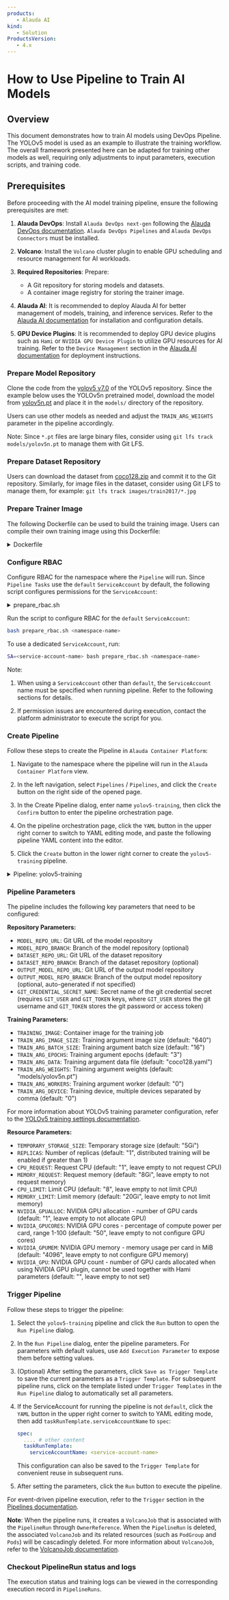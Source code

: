 ```yaml
---
products:
   - Alauda AI
kind:
   - Solution
ProductsVersion:
   - 4.x
---
```

# How to Use Pipeline to Train AI Models

## Overview

This document demonstrates how to train AI models using DevOps Pipeline. The YOLOv5 model is used as an example to illustrate the training workflow. The overall framework presented here can be adapted for training other models as well, requiring only adjustments to input parameters, execution scripts, and training code.


## Prerequisites

Before proceeding with the AI model training pipeline, ensure the following prerequisites are met:

1. **Alauda DevOps**: Install `Alauda DevOps next-gen` following the [Alauda DevOps documentation](https://docs.alauda.io/devops). `Alauda DevOps Pipelines` and `Alauda DevOps Connectors` must be installed.

2. **Volcano**: Install the `Volcano` cluster plugin to enable GPU scheduling and resource management for AI workloads.

3. **Required Repositories**: Prepare:
   - A Git repository for storing models and datasets.
   - A container image registry for storing the trainer image.

4. **Alauda AI**: It is recommended to deploy Alauda AI for better management of models, training, and inference services. Refer to the [Alauda AI documentation](https://docs.alauda.io/ai/) for installation and configuration details.

5. **GPU Device Plugins**: It is recommended to deploy GPU device plugins such as `Hami` or `NVIDIA GPU Device Plugin` to utilize GPU resources for AI training. Refer to the `Device Management` section in the [Alauda AI documentation](https://docs.alauda.io/ai/) for deployment instructions.


### Prepare Model Repository

Clone the code from the [yolov5 v7.0](https://github.com/ultralytics/yolov5) of the YOLOv5 repository. Since the example below uses the YOLOv5n pretrained model, download the model from [yolov5n.pt](https://github.com/ultralytics/yolov5/releases/download/v7.0/yolov5n.pt) and place it in the `models/` directory of the repository.

Users can use other models as needed and adjust the `TRAIN_ARG_WEIGHTS` parameter in the pipeline accordingly.

Note: Since `*.pt` files are large binary files, consider using `git lfs track models/yolov5n.pt` to manage them with Git LFS.


### Prepare Dataset Repository

Users can download the dataset from [coco128.zip](https://github.com/ultralytics/assets/releases/download/v0.0.0/coco128.zip) and commit it to the Git repository. Similarly, for image files in the dataset, consider using Git LFS to manage them, for example: `git lfs track images/train2017/*.jpg`


### Prepare Trainer Image

The following Dockerfile can be used to build the training image. Users can compile their own training image using this Dockerfile:

<details>

<summary>Dockerfile </summary>

```dockerfile
FROM nvcr.io/nvidia/pytorch:24.12-py3


# optional, change apt source
#RUN sed -i 's@//.*archive.ubuntu.com@//mirrors.ustc.edu.cn@g' /etc/apt/sources.list && \
#    sed -i 's/security.ubuntu.com/mirrors.ustc.edu.cn/g' /etc/apt/sources.list &&

RUN apt-get update && \
    export DEBIAN_FRONTEND=noninteractive && \
    apt-get install -yq --no-install-recommends git git-lfs unzip curl ffmpeg libfreetype6-dev && \
    apt clean && rm -rf /var/lib/apt/lists/*

# optional, add "-i https://pypi.tuna.tsinghua.edu.cn/simple" to pip install arguments to download from a proxy source.

RUN curl -o /tmp/requirements.txt https://raw.githubusercontent.com/ultralytics/yolov5/refs/tags/v7.0/requirements.txt && \
    pip install --no-cache-dir -U pip && \
    pip install --no-cache-dir -r /tmp/requirements.txt && \
    rm /tmp/requirements.txt

RUN pip install --no-cache-dir "Pillow==9.5.0" "numpy<2.0.0" "opencv-python<4.12.0"

RUN mkdir -p /root/.config/Ultralytics && \
    curl -fsSL https://ultralytics.com/assets/Arial.ttf -o /root/.config/Ultralytics/Arial.ttf && \
    curl -fsSL https://ultralytics.com/assets/Arial.Unicode.ttf -o /root/.config/Ultralytics/Arial.Unicode.ttf

```

</details>

### Configure RBAC

Configure RBAC for the namespace where the `Pipeline` will run. Since `Pipeline Tasks` use the `default` `ServiceAccount` by default, the following script configures permissions for the `ServiceAccount`:

<details>

<summary>prepare_rbac.sh</summary>

```bash
#!/bin/bash

NS=$1
SA=${SA:-"default"}
NAME="yolov5-training"

if [ -z "$(kubectl get serviceaccount ${SA} -n ${NS} --ignore-not-found)" ]; then
    kubectl create serviceaccount ${SA} -n ${NS}
fi

cat <<EOF | kubectl apply -f -
---
apiVersion: rbac.authorization.k8s.io/v1
kind: Role
metadata:
  name: "${NAME}"
  namespace: "${NS}"
rules:
- apiGroups:
  - ""
  resources:
  - pods
  - pods/log
  verbs:
  - get
  - list
  - watch
- apiGroups:
  - tekton.dev
  resources:
  - taskruns
  verbs:
  - get
- apiGroups:
  - ""
  resources:
  - services
  verbs:
  - get
  - create
- apiGroups:
  - batch.volcano.sh
  resources:
  - jobs
  verbs:
  - get
  - list
  - watch
  - create
---
apiVersion: rbac.authorization.k8s.io/v1
kind: RoleBinding
metadata:
  name: "${NAME}"
  namespace: "${NS}"
subjects:
- kind: ServiceAccount
  name: "${SA}"
  namespace: "${NS}"
roleRef:
  kind: Role
  name: "${NAME}"
  apiGroup: rbac.authorization.k8s.io
EOF

```
</details>

Run the script to configure RBAC for the `default` `ServiceAccount`:
```bash
bash prepare_rbac.sh <namespace-name>
```

To use a dedicated `ServiceAccount`, run:
```bash
SA=<service-account-name> bash prepare_rbac.sh <namespace-name>
```

Note:

1. When using a `ServiceAccount` other than `default`, the `ServiceAccount` name must be specified when running pipeline. Refer to the following sections for details.

2. If permission issues are encountered during execution, contact the platform administrator to execute the script for you.

### Create Pipeline

Follow these steps to create the Pipeline in `Alauda Container Platform`:

1. Navigate to the namespace where the pipeline will run in the `Alauda Container Platform` view.

2. In the left navigation, select `Pipelines` / `Pipelines`, and click the `Create` button on the right side of the opened page.

3. In the Create Pipeline dialog, enter name `yolov5-training`, then click the `Confirm` button to enter the pipeline orchestration page.

4. On the pipeline orchestration page, click the `YAML` button in the upper right corner to switch to YAML editing mode, and paste the following pipeline YAML content into the editor.

5. Click the `Create` button in the lower right corner to create the `yolov5-training` pipeline.

<details>
<summary>Pipeline: yolov5-training</summary>

```yaml
apiVersion: tekton.dev/v1
kind: Pipeline
metadata:
  name: yolov5-training
spec:
  params:
    - description: git url of the model repo
      name: MODEL_REPO_URL
      type: string
    - default: ""
      description: branch of the model repo
      name: MODEL_REPO_BRANCH
      type: string
    - description: git url of the dataset repo
      name: DATASET_REPO_URL
      type: string
    - default: ""
      description: branch of the dataset repo
      name: DATASET_REPO_BRANCH
      type: string
    - default: "/mnt/workspace/datasets/coco128"
      description: dataset dir
      name: DATASET_DIR
      type: string
    - description: git url of the output model repo
      name: OUTPUT_MODEL_REPO_URL
      type: string
    - default: ""
      description: branch of the output model repo
      name: OUTPUT_MODEL_REPO_BRANCH
      type: string
    - description: name of the git credential secret
      name: GIT_CREDENTIAL_SECRET_NAME
      type: string
    - description: image of the training job
      name: TRAINING_IMAGE
      type: string
    - description: storage size
      name: TEMPORARY_STORAGE_SIZE
      type: string
      default: "5Gi"
    - description: number of replicas
      name: REPLICAS
      type: string
      default: "1"
    - description: shared memory limit size
      name: SHARE_MEMORY_LIMIT_SIZE
      type: string
      default: "2Gi"
    - description: request cpu
      name: CPU_REQUEST
      type: string
      default: "1"
    - description: request memory
      name: MEMORY_REQUEST
      type: string
      default: "8Gi"
    - description: limit cpu
      name: CPU_LIMIT
      type: string
      default: "8"
    - description: limit memory
      name: MEMORY_LIMIT
      type: string
      default: "20Gi"
    - default: "1"
      description: Hami NVIDIA GPU allocation - number of GPU cards, leave empty to not allocate GPU
      name: NVIDIA_GPUALLOC
      type: string
    - default: "50"
      description: Hami NVIDIA GPU cores - percentage of compute power per card, range 1-100, leave empty to not configure GPU cores)
      name: NVIDIA_GPUCORES
      type: string
    - default: "4096"
      description: Hami NVIDIA GPU memory - memory usage per card in MiB, leave empty to not configure GPU memory)
      name: NVIDIA_GPUMEM
      type: string
    - default: ""
      description: NVIDIA GPU count - number of GPU cards allocated when using NVIDIA GPU plugin, cannot be used together with Hami parameters, leave empty to not set
      name: NVIDIA_GPU
      type: string
    - description: train arg image size
      name: TRAIN_ARG_IMAGE_SIZE
      type: string
      default: "640"
    - description: train arg batch size
      name: TRAIN_ARG_BATCH_SIZE
      type: string
      default: "16"
    - description: train arg epochs
      name: TRAIN_ARG_EPOCHS
      type: string
      default: "3"
    - description: train arg data
      name: TRAIN_ARG_DATA
      type: string
      default: "coco128.yaml"
    - description: train arg weights
      name: TRAIN_ARG_WEIGHTS
      type: string
      default: "models/yolov5n.pt"
    - description: train arg worker
      name: TRAIN_ARG_WORKERS
      type: string
      default: "0"
    - description: train arg device, multiple devices split by comma, such as "0,1,2,3", set "cpu" to use cpu
      name: TRAIN_ARG_DEVICE
      type: string
      default: "0"
  results:
    - description: ""
      name: RESULT
      type: string
      value: $(tasks.create-job.results.object-result.message)
  tasks:
    - name: create-job
      params:
        - name: args
          value:
            - MODEL_REPO_URL=$(params.MODEL_REPO_URL)
            - MODEL_REPO_BRANCH=$(params.MODEL_REPO_BRANCH)
            - DATASET_REPO_URL=$(params.DATASET_REPO_URL)
            - DATASET_REPO_BRANCH=$(params.DATASET_REPO_BRANCH)
            - DATASET_DIR=$(params.DATASET_DIR)
            - OUTPUT_MODEL_REPO_URL=$(params.OUTPUT_MODEL_REPO_URL)
            - OUTPUT_MODEL_REPO_BRANCH=$(params.OUTPUT_MODEL_REPO_BRANCH)
            - GIT_CREDENTIAL_SECRET_NAME=$(params.GIT_CREDENTIAL_SECRET_NAME)
            - TRAINING_IMAGE=$(params.TRAINING_IMAGE)
            - TEMPORARY_STORAGE_SIZE=$(params.TEMPORARY_STORAGE_SIZE)
            - REPLICAS=$(params.REPLICAS)
            - SHARE_MEMORY_LIMIT_SIZE=$(params.SHARE_MEMORY_LIMIT_SIZE)
            - CPU_REQUEST=$(params.CPU_REQUEST)
            - MEMORY_REQUEST=$(params.MEMORY_REQUEST)
            - CPU_LIMIT=$(params.CPU_LIMIT)
            - MEMORY_LIMIT=$(params.MEMORY_LIMIT)
            - NVIDIA_GPUALLOC=$(params.NVIDIA_GPUALLOC)
            - NVIDIA_GPUCORES=$(params.NVIDIA_GPUCORES)
            - NVIDIA_GPUMEM=$(params.NVIDIA_GPUMEM)
            - NVIDIA_GPU=$(params.NVIDIA_GPU)
            - TRAIN_ARG_IMAGE_SIZE=$(params.TRAIN_ARG_IMAGE_SIZE)
            - TRAIN_ARG_BATCH_SIZE=$(params.TRAIN_ARG_BATCH_SIZE)
            - TRAIN_ARG_EPOCHS=$(params.TRAIN_ARG_EPOCHS)
            - TRAIN_ARG_DATA=$(params.TRAIN_ARG_DATA)
            - TRAIN_ARG_WEIGHTS=$(params.TRAIN_ARG_WEIGHTS)
            - TRAIN_ARG_WORKERS=$(params.TRAIN_ARG_WORKERS)
            - TRAIN_ARG_DEVICE=$(params.TRAIN_ARG_DEVICE)
        - name: script
          value: |-
            set -exuo pipefail
            export "$@"

            if [ -z "$MODEL_REPO_URL" ]; then
              echo "Model repository URL cannot be empty"
              exit 1
            fi

            if [ -z "$DATASET_REPO_URL" ]; then
              echo "Dataset repository URL cannot be empty"
              exit 1
            fi

            if [ -z "$OUTPUT_MODEL_REPO_URL" ]; then
              echo "Output model repository URL cannot be empty"
              exit 1
            fi

            if [ -z "$DATASET_DIR" ]; then
              echo "Dataset directory cannot be empty"
              exit 1
            fi

            if [ -z "$GIT_CREDENTIAL_SECRET_NAME" ]; then
              echo "Git credentials cannot be empty"
              exit 1
            fi

            if [ -z "$TRAINING_IMAGE" ]; then
              echo "Training image cannot be empty"
              exit 1
            fi

            if [ -z "$REPLICAS" ]; then
              REPLICAS="1"
              echo "Replicas is empty, using default replicas: $REPLICAS"
            fi

            if [ -z "$TEMPORARY_STORAGE_SIZE" ]; then
              TEMPORARY_STORAGE_SIZE="5Gi"
              echo "Temporary storage size is empty, using default storage size: $TEMPORARY_STORAGE_SIZE"
            fi

            if [ -z "$SHARE_MEMORY_LIMIT_SIZE" ]; then
              SHARE_MEMORY_LIMIT_SIZE="2Gi"
              echo "Shared memory limit size is empty, using default shared memory limit size: $SHARE_MEMORY_LIMIT_SIZE"
            fi

            cpu_limit="cpu: ${CPU_LIMIT}"
            cpu_request="cpu: ${CPU_REQUEST}"
            if [ -z "${CPU_LIMIT}" ]; then
              echo "CPU limit is empty, not configuring CPU limit!"
              cpu_limit=""
            fi

            if [ -z "$CPU_REQUEST" ]; then
              echo "CPU request is empty, not configuring CPU request!"
              cpu_request=""
            fi

            memory_limit="memory: ${MEMORY_LIMIT}"
            memory_request="memory: ${MEMORY_REQUEST}"
            if [ -z "$MEMORY_LIMIT" ]; then
              echo "Memory limit is empty, not configuring memory limit!"
              memory_limit=""
            fi

            if [ -z "$MEMORY_REQUEST" ]; then
              echo "Memory request is empty, not configuring memory request!"
              memory_request=""
            fi

            nvidia_gpu_alloc_resource="nvidia.com/gpualloc: ${NVIDIA_GPUALLOC}"
            nvidia_gpu_cores_resource="nvidia.com/gpucores: ${NVIDIA_GPUCORES}"
            nvidia_gpu_mem_resource="nvidia.com/gpumem: ${NVIDIA_GPUMEM}"

            if [ -z "$NVIDIA_GPUALLOC" ]; then
              echo "NVIDIA_GPUALLOC is empty, not configuring nvidia.com/gpualloc resource!"
              nvidia_gpu_alloc_resource=""
            fi

            if [ -z "$NVIDIA_GPUCORES" ]; then
              echo "NVIDIA_GPUCORES is empty, not configuring nvidia.com/gpucores resource!"
              nvidia_gpu_cores_resource=""
            fi

            if [ -z "$NVIDIA_GPUMEM" ]; then
              echo "NVIDIA_GPUMEM is empty, not configuring nvidia.com/gpumem resource!"
              nvidia_gpu_mem_resource=""
            fi

            nvidia_gpu="nvidia.com/gpu: ${NVIDIA_GPU}"
            if [ -z "$NVIDIA_GPU" ]; then
              echo "NVIDIA_GPU is empty, not configuring nvidia.com/gpu resource!"
              nvidia_gpu=""
            fi

            if [ -n "$NVIDIA_GPU" ] && ([ -n "$NVIDIA_GPUALLOC" ] || [ -n "$NVIDIA_GPUCORES" ] || [ -n "$NVIDIA_GPUMEM" ]); then
                echo "Cannot use NVIDIA_GPU with Hami resources:"
                echo "NVIDIA_GPU=${NVIDIA_GPU}, NVIDIA_GPUALLOC=${NVIDIA_GPUALLOC}, NVIDIA_GPUCORES=${NVIDIA_GPUCORES}, NVIDIA_GPUMEM=${NVIDIA_GPUMEM}"
                exit 1
            fi

            if [ -z "$OUTPUT_MODEL_REPO_BRANCH" ]; then
              OUTPUT_MODEL_REPO_BRANCH="sft-$(date +'%Y%m%d-%H%M%S')"
              echo "Output model repository branch is empty, using generated branch: $OUTPUT_MODEL_REPO_BRANCH"
            fi

            if [ -z "$TRAIN_ARG_IMAGE_SIZE" ]; then
              TRAIN_ARG_IMAGE_SIZE="640"
              echo "Training argument image size is empty, using default value: $TRAIN_ARG_IMAGE_SIZE"
            fi

            if [ -z "$TRAIN_ARG_BATCH_SIZE" ]; then
              TRAIN_ARG_BATCH_SIZE="16"
              echo "Training argument batch size is empty, using default value: $TRAIN_ARG_BATCH_SIZE"
            fi

            if [ -z "$TRAIN_ARG_EPOCHS" ]; then
              TRAIN_ARG_EPOCHS="3"
              echo "Training argument epochs is empty, using default value: $TRAIN_ARG_EPOCHS"
            fi

            if [ -z "$TRAIN_ARG_DATA" ]; then
              TRAIN_ARG_DATA="coco128.yaml"
              echo "Training argument data is empty, using default value: $TRAIN_ARG_DATA"
            fi


            if [ -z "$TRAIN_ARG_WEIGHTS" ]; then
              TRAIN_ARG_WEIGHTS="models/yolov5n.pt"
              echo "Training argument weights is empty, using default value: $TRAIN_ARG_WEIGHTS"
            fi

            if [ -z "$TRAIN_ARG_WORKERS" ]; then
              TRAIN_ARG_WORKERS="0"
              echo "Training argument worker is empty, using default value: $TRAIN_ARG_WORKERS"
            fi

            if [ -z "$TRAIN_ARG_DEVICE" ]; then
              TRAIN_ARG_DEVICE="0"
              echo "Training argument device is empty, using default value: $TRAIN_ARG_DEVICE"
            fi

            if [ "$TRAIN_ARG_DEVICE" = "cpu" ]; then
              REPLICAS="1"
              echo "Training argument device is cpu, setting REPLICAS to 1"
            fi


            echo "Model repository URL: $MODEL_REPO_URL ${MODEL_REPO_BRANCH}"
            echo "Dataset repository URL: $DATASET_REPO_URL ${DATASET_REPO_BRANCH}"
            echo "Output model repository URL: $OUTPUT_MODEL_REPO_URL ${OUTPUT_MODEL_REPO_BRANCH}"
            echo "Training image: $TRAINING_IMAGE"
            echo "Replicas: $REPLICAS"
            echo "Temporary Storage size: $TEMPORARY_STORAGE_SIZE"
            echo "Shared memory limit size: $SHARE_MEMORY_LIMIT_SIZE"
            echo "CPU request: $CPU_REQUEST"
            echo "Memory request: $MEMORY_REQUEST"
            echo "CPU limit: $CPU_LIMIT"
            echo "Memory limit: $MEMORY_LIMIT"
            echo "NVIDIA GPU allocation: $NVIDIA_GPUALLOC"
            echo "NVIDIA GPU cores: $NVIDIA_GPUCORES"
            echo "NVIDIA GPU memory: $NVIDIA_GPUMEM"
            echo "NVIDIA GPU: $NVIDIA_GPU"
            echo "Training argument image size: $TRAIN_ARG_IMAGE_SIZE"
            echo "Training argument batch size: $TRAIN_ARG_BATCH_SIZE"
            echo "Training argument epochs: $TRAIN_ARG_EPOCHS"
            echo "Training argument data: $TRAIN_ARG_DATA"
            echo "Training argument weights: $TRAIN_ARG_WEIGHTS"
            echo "Training argument worker: $TRAIN_ARG_WORKERS"
            echo "Training argument device: $TRAIN_ARG_DEVICE"

            cat <<EOF > $(results.object-result.path)
            {
              "message": "{\n\
              \"OUTPUT_MODEL_REPO\": {\n\
                \"URL\": \"${OUTPUT_MODEL_REPO_URL}\",\n\
                \"BRANCH\": \"${OUTPUT_MODEL_REPO_BRANCH}\"\n\
              }\n\
            }"
            }
            EOF

            name=$(context.pipelineRun.name)
            master_port="12345"
            echo "Volcano Job Name: $name"

            OUTPUT_MODEL_NAME=$(basename ${OUTPUT_MODEL_REPO_URL})

            COMMAND="
                        set -exuo pipefail
                        function url_encode() {
                          local input=\"\$1\"
                          printf '%s' \"\$input\" | sed 's/%/%25/g; s/:/%3A/g; s/@/%40/g; s/ /%20/g'
                        }

                        function build_git_url() {
                          local url=\"\$1\"
                          local encoded_user=\$(url_encode \"\$GIT_USER\")
                          set +x
                          local encoded_token=\$(url_encode \"\$GIT_TOKEN\")
                          local url_no_https=\"\${url#https://}\"
                          echo \"https://\${encoded_user}:\${encoded_token}@\$url_no_https\"
                          set -x
                        }

                        function config_safe_directory() {
                          local dir=\$1
                          git config --global --add safe.directory \"\$dir\"
                        }

                        function git_clone() {
                          local url=\$1
                          local branch=\$2
                          local name=\$(basename \$url)

                          set +x
                          local clone_url=\$(build_git_url \"\$url\")
                          set -x

                          branch=\${branch#refs/heads/}

                          if [ -d .git ]; then
                            echo \"Current directory is already a git repository, pulling latest changes\"
                            if [ -n \"\$branch\" ]; then
                              echo \"Switching to branch: \$branch\"
                              git checkout \$branch
                            fi

                            config_safe_directory \"\$(pwd)\"
                            git -c http.sslVerify=false -c lfs.activitytimeout=36000 lfs pull
                          else
                            echo \"Cloning repository to current directory\"
                            if [ -n \"\$branch\" ]; then
                              echo \"Cloning branch: \$branch\"
                              set +x
                              GIT_LFS_SKIP_SMUDGE=1 git -c http.sslVerify=false -c lfs.activitytimeout=36000 clone -b \$branch \"\$clone_url\" .
                              set -x
                            else
                              set +x
                              GIT_LFS_SKIP_SMUDGE=1 git -c http.sslVerify=false -c lfs.activitytimeout=36000 clone \"\$clone_url\" .
                              set -x
                            fi
                            if [ -d .git ]; then
                              echo \"Git repository confirmed, executing lfs pull\"
                              config_safe_directory \"\$(pwd)\"
                              git -c http.sslVerify=false -c lfs.activitytimeout=36000 lfs pull
                            else
                              echo \"Error: .git directory not found after clone\"
                              exit 1
                            fi
                          fi
                        }

                        function git_push() {
                          local url=\$1
                          local name=\$(basename \$url)
                          local branch=\"${OUTPUT_MODEL_REPO_BRANCH}\"

                          branch=\${branch#refs/heads/}

                          echo \"Pushing to repository: \$url\"
                          echo \"Branch: \$branch\"

                          # Initialize git repository
                          git init

                          config_safe_directory \"\$(pwd)\"

                          # Check if branch already exists
                          if git show-ref --verify --quiet refs/heads/\$branch; then
                            echo \"Branch \$branch already exists, switching to it\"
                            git checkout \$branch
                          else
                            echo \"Creating new branch \$branch\"
                            git checkout -b \$branch
                          fi

                          git lfs track *.torchscript
                          git add .
                          git -c user.name='AMLSystemUser' -c user.email='aml_admin@cpaas.io' commit -am \"fine tune push auto commit\"

                          # Push to remote repository
                          set +x
                          local push_url=\$(build_git_url \"\$url\")
                          git -c http.sslVerify=false -c lfs.activitytimeout=36000 push -u \"\$push_url\" \"\$branch\"
                          set -x

                          echo \"Successfully pushed to \$url on branch \$branch\"
                        }

                        function train() {
                          cd /mnt/workspace/model
                          config_safe_directory \"\$(pwd)\"
                          if [ ${REPLICAS} -gt 1 ]; then
                            torchrun --nproc_per_node=1 --nnodes=${REPLICAS} --node_rank=\${TASK_INDEX} --master_addr=\${MASTER_ADDR} --master_port=${master_port} \
                                     train.py --name exp --exist-ok --img ${TRAIN_ARG_IMAGE_SIZE} --batch ${TRAIN_ARG_BATCH_SIZE} --epochs ${TRAIN_ARG_EPOCHS} --data ${TRAIN_ARG_DATA} --weights ${TRAIN_ARG_WEIGHTS} --workers ${TRAIN_ARG_WORKERS} --device ${TRAIN_ARG_DEVICE}
                          else
                            python train.py --name exp --exist-ok --img ${TRAIN_ARG_IMAGE_SIZE} --batch ${TRAIN_ARG_BATCH_SIZE} --epochs ${TRAIN_ARG_EPOCHS} --data ${TRAIN_ARG_DATA} --weights ${TRAIN_ARG_WEIGHTS} --workers ${TRAIN_ARG_WORKERS} --device ${TRAIN_ARG_DEVICE}
                          fi
                        }

                        function export_model() {
                          cd /mnt/workspace/model
                          if [ -f /mnt/workspace/model/runs/train/exp/weights/best.pt ]; then
                            # will output runs/train/exp/best.torchscript
                            python export.py --weights /mnt/workspace/model/runs/train/exp/weights/best.pt --include torchscript
                          else
                            echo \"Error: output model /mnt/workspace/model/runs/train/exp/weights/best.pt not found\"
                            exit 1
                          fi

                          cd /mnt/workspace/model/modeldir
                          mkdir 1
                          cp ../runs/train/exp/weights/best.torchscript ./1/model.torchscript
                          touch README.md
                          cp ../runs/train/exp/hyp.yaml .
                          cp ../runs/train/exp/opt.yaml .
                          cp ../runs/train/exp/results.csv .

                          # define yolov5 inference triton config file
                          cat <<EOL > config.pbtxt
                        name: \"${OUTPUT_MODEL_NAME}\"
                        platform: \"pytorch_libtorch\"
                        max_batch_size: 8
                        default_model_filename: \"model.torchscript\"

                        input [
                        {
                        name: \"images\"
                        data_type: TYPE_FP32
                        dims: [3,${TRAIN_ARG_IMAGE_SIZE},${TRAIN_ARG_IMAGE_SIZE}]
                        }
                        ]
                        output [
                        {
                        name: \"output0\"
                        data_type: TYPE_FP32
                        dims: [-1,-1,-1]
                        }
                        ]
                        EOL
                        }

                        mkdir -p /mnt/workspace/model
                        cd /mnt/workspace/model
                        git_clone \"${MODEL_REPO_URL}\" \"${MODEL_REPO_BRANCH}\"

                        mkdir -p ${DATASET_DIR}
                        cd ${DATASET_DIR}
                        git_clone \"${DATASET_REPO_URL}\" \"${DATASET_REPO_BRANCH}\"

                        rm -rf runs/train/exp*

                        echo \"Listing model files...\"
                        ls /mnt/workspace/model
                        echo \"Listing dataset files...\"
                        ls ${DATASET_DIR}

                        echo \"Init task completed successfully\"

                        train

                        if [ \"$REPLICAS\" -le 1 ] || [ \"\${TASK_INDEX}\" -eq 0 ]; then
                          mkdir -p /mnt/workspace/model/modeldir
                          export_model

                          cd /mnt/workspace/model/modeldir
                          git_push \"${OUTPUT_MODEL_REPO_URL}\"
                        else
                          echo \"skip export model and push\"
                        fi
            "

            function get_image() {
              local taskrun_name="$(context.pipelineRun.name)-create-job"
              local namespace="$(context.pipelineRun.namespace)"
              local image=$(kubectl get taskruns.tekton.dev -n ${namespace} ${taskrun_name} -o jsonpath='{.status.taskSpec.steps[0].image}')
              echo -n "${image}" > $(results.string-result.path)
            }

            get_image

            if [ "$REPLICAS" -gt 1 ];  then
              cat <<EOF > /tmp/svc.yaml
            ---
            apiVersion: v1
            kind: Service
            metadata:
              name: "${name}"
              ownerReferences:
              - apiVersion: tekton.dev/v1
                kind: PipelineRun
                name: "${name}"
                uid: $(context.pipelineRun.uid)
                controller: true
                blockOwnerDeletion: true
            spec:
              ports:
              - port: ${master_port}
                protocol: TCP
                targetPort: ${master_port}
              selector:
                volcano.sh/job-name: ${name}
                volcano.sh/task-index: "0"
            EOF
              echo "Service YAML: "
              cat /tmp/svc.yaml
              echo "create Service"

              kubectl create -f /tmp/svc.yaml
              kubectl get -f /tmp/svc.yaml
            fi

            cat <<EOF > /tmp/job.yaml
            ---
            apiVersion: batch.volcano.sh/v1alpha1
            kind: Job
            metadata:
              name: "${name}"
              ownerReferences:
              - apiVersion: tekton.dev/v1
                kind: PipelineRun
                name: "${name}"
                uid: $(context.pipelineRun.uid)
                controller: true
                blockOwnerDeletion: true
            spec:
              minAvailable: 1
              schedulerName: volcano
              maxRetry: 1
              queue: default
              tasks:
              - name: "train"
                replicas: ${REPLICAS}
                minAvailable: ${REPLICAS}
                template:
                  metadata:
                    name: train
                  spec:
                    restartPolicy: Never
                    volumes:
                    - emptyDir:
                        medium: Memory
                        sizeLimit: "${SHARE_MEMORY_LIMIT_SIZE}"
                      name: shm
                    - emptyDir:
                        sizeLimit: ${TEMPORARY_STORAGE_SIZE}
                      name: workspace
                    containers:
                    - image: "${TRAINING_IMAGE}"
                      imagePullPolicy: IfNotPresent
                      name: train
                      env:
                      - name: MLFLOW_TRACKING_URI
                        value: "http://mlflow-tracking-server.aml-system.svc.cluster.local:5000"
                      - name: MLFLOW_EXPERIMENT_NAME
                        value: kubeflow-admin-cpaas-io
                      - name: GIT_USER
                        valueFrom:
                          secretKeyRef:
                            name: "${GIT_CREDENTIAL_SECRET_NAME}"
                            key: GIT_USER
                      - name: GIT_TOKEN
                        valueFrom:
                          secretKeyRef:
                            name: "${GIT_CREDENTIAL_SECRET_NAME}"
                            key: GIT_TOKEN
                      - name: TASK_INDEX
                        valueFrom:
                          fieldRef:
                            fieldPath: metadata.annotations['volcano.sh/task-index']
                      - name: MASTER_ADDR
                        value: ${name}.$(context.pipelineRun.namespace).svc
                      command:
                      - bash
                      - -c
                      - |
                        ${COMMAND}
                      resources:
                        requests:
                          ${cpu_request}
                          ${memory_request}
                        limits:
                          ${cpu_limit}
                          ${memory_limit}
                          ${nvidia_gpu_alloc_resource}
                          ${nvidia_gpu_cores_resource}
                          ${nvidia_gpu_mem_resource}
                          ${nvidia_gpu}
                      volumeMounts:
                      - name: shm
                        mountPath: /dev/shm
                      - name: workspace
                        mountPath: /mnt/workspace
            EOF
            echo "Volcano Job YAML: "
            cat /tmp/job.yaml
            echo "create Volcano Job"

            kubectl create -f /tmp/job.yaml
            kubectl get -f /tmp/job.yaml

            function wait_job() {
              echo "Waiting for job to complete..."
              while true; do
                local job_status=$(kubectl get jobs.batch.volcano.sh ${name} -o jsonpath='{.status.state.phase}')
                if [ "$job_status" = "Pending" ]; then
                  echo "Waiting for Volcano Job ${name} to start..."
                  sleep 1
                fi
                echo "Volcano Job ${name} status: $job_status"
                printf '"%s",' $(seq 0 $((REPLICAS-1))) | sed 's/,$//' | sed 's/^/[/' | sed 's/$/]/' > $(results.array-result.path)
                break
              done
            }
            wait_job
      taskRef:
        params:
          - name: kind
            value: task
          - name: catalog
            value: catalog
          - name: name
            value: kubectl
          - name: version
            value: "0.1"
        resolver: hub
      timeout: 720h0m0s
    - name: logs
      matrix:
        params:
          - name: index
            value: $(tasks.create-job.results.array-result)
      runAfter:
        - create-job
      taskSpec:
        params:
          - name: index
            type: string
        steps:
          - computeResources:
              limits:
                cpu: "1"
                memory: 1Gi
              requests:
                cpu: 100m
                memory: 128Mi
            image: $(tasks.create-job.results.string-result)
            name: log
            script: |
              #!/bin/sh

              pod_name="$(context.pipelineRun.name)-train-$(params.index)"
              namespace="$(context.pipelineRun.namespace)"
              pod_status=""

              while true; do
                kubectl logs -n ${namespace} ${pod_name} -f
                pod_status=$(kubectl get pod -n ${namespace} ${pod_name} -o jsonpath='{.status.phase}' --ignore-not-found)
                if [ -z "$pod_status" ]; then
                  continue
                fi
                if [ "$pod_status" = "Pending" ]; then
                  echo "Pod ${pod_name} is pending, waiting..."
                  sleep 1
                  continue
                fi
                if [ "$pod_status" != "Running" ]; then
                  break
                fi
                sleep 1
              done

              echo ""
              echo "--- Pod ${pod_name} logs completed, status: ${pod_status} ---"
              if [ "$pod_status" != "Succeeded" ]; then
                exit 1
              fi
            securityContext:
              runAsNonRoot: true
      timeout: 720h0m0s
  finally: []
```

</details>

### Pipeline Parameters

The pipeline includes the following key parameters that need to be configured:

**Repository Parameters:**
- `MODEL_REPO_URL`: Git URL of the model repository
- `MODEL_REPO_BRANCH`: Branch of the model repository (optional)
- `DATASET_REPO_URL`: Git URL of the dataset repository
- `DATASET_REPO_BRANCH`: Branch of the dataset repository (optional)
- `OUTPUT_MODEL_REPO_URL`: Git URL of the output model repository
- `OUTPUT_MODEL_REPO_BRANCH`: Branch of the output model repository (optional, auto-generated if not specified)
- `GIT_CREDENTIAL_SECRET_NAME`: Secret name of the git credential secret (requires `GIT_USER` and `GIT_TOKEN` keys, where `GIT_USER` stores the git username and `GIT_TOKEN` stores the git password or access token)

**Training Parameters:**
- `TRAINING_IMAGE`: Container image for the training job
- `TRAIN_ARG_IMAGE_SIZE`: Training argument image size (default: "640")
- `TRAIN_ARG_BATCH_SIZE`: Training argument batch size (default: "16")
- `TRAIN_ARG_EPOCHS`: Training argument epochs (default: "3")
- `TRAIN_ARG_DATA`: Training argument data file (default: "coco128.yaml")
- `TRAIN_ARG_WEIGHTS`: Training argument weights (default: "models/yolov5n.pt")
- `TRAIN_ARG_WORKERS`: Training argument worker (default: "0")
- `TRAIN_ARG_DEVICE`: Training device, multiple devices separated by comma (default: "0")

For more information about YOLOv5 training parameter configuration, refer to the [YOLOv5 training settings documentation](https://docs.ultralytics.com/yolov5/tutorials/tips_for_best_training_results/#training-settings).


**Resource Parameters:**
- `TEMPORARY_STORAGE_SIZE`: Temporary storage size (default: "5Gi")
- `REPLICAS`: Number of replicas (default: "1", distributed training will be enabled if greater than 1)
- `CPU_REQUEST`: Request CPU (default: "1", leave empty to not request CPU)
- `MEMORY_REQUEST`: Request memory (default: "8Gi", leave empty to not request memory)
- `CPU_LIMIT`: Limit CPU (default: "8", leave empty to not limit CPU)
- `MEMORY_LIMIT`: Limit memory (default: "20Gi", leave empty to not limit memory)
- `NVIDIA_GPUALLOC`: NVIDIA GPU allocation - number of GPU cards (default: "1", leave empty to not allocate GPU)
- `NVIDIA_GPUCORES`: NVIDIA GPU cores - percentage of compute power per card, range 1-100 (default: "50", leave empty to not configure GPU cores)
- `NVIDIA_GPUMEM`: NVIDIA GPU memory - memory usage per card in MiB (default: "4096", leave empty to not configure GPU memory)
- `NVIDIA_GPU`: NVIDIA GPU count - number of GPU cards allocated when using NVIDIA GPU plugin, cannot be used together with Hami parameters (default: "", leave empty to not set)


### Trigger Pipeline

Follow these steps to trigger the pipeline:

1. Select the `yolov5-training` pipeline and click the `Run` button to open the `Run Pipeline` dialog.

2. In the `Run Pipeline` dialog, enter the pipeline parameters. For parameters with default values, use `Add Execution Parameter` to expose them before setting values.

3. (Optional) After setting the parameters, click `Save as Trigger Template` to save the current parameters as a `Trigger Template`. For subsequent pipeline runs, click on the template listed under `Trigger Templates` in the `Run Pipeline` dialog to automatically set all parameters.

4. If the ServiceAccount for running the pipeline is not `default`, click the `YAML` button in the upper right corner to switch to YAML editing mode, then add `taskRunTemplate.serviceAccountName` to `spec`:
   ```yaml
   spec:
     .... # other content
     taskRunTemplate:
       serviceAccountName: <service-account-name>
   ```
   This configuration can also be saved to the `Trigger Template` for convenient reuse in subsequent runs.

5. After setting the parameters, click the `Run` button to execute the pipeline.


For event-driven pipeline execution, refer to the `Trigger` section in the [Pipelines documentation](https://docs.alauda.io/alauda-devops-pipelines/).

**Note**: When the pipeline runs, it creates a `VolcanoJob` that is associated with the `PipelineRun` through `OwnerReference`. When the `PipelineRun` is deleted, the associated `VolcanoJob` and its related resources (such as `PodGroup` and `Pods`) will be cascadingly deleted. For more information about `VolcanoJob`, refer to the [VolcanoJob documentation](https://volcano.sh/en/docs/vcjob/).


### Checkout PipelineRun status and logs

The execution status and training logs can be viewed in the corresponding execution record in `PipelineRuns`.
